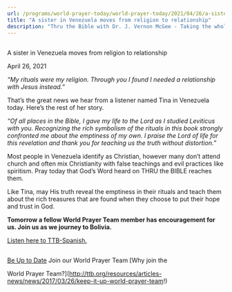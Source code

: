 ```yaml
---
url: /programs/world-prayer-today/world-prayer-today/2021/04/26/a-sister-in-venezuela-moves-from-religion-to-relationship
title: "A sister in Venezuela moves from religion to relationship"
description: "Thru the Bible with Dr. J. Vernon McGee - Taking the whole Word to the whole world"
---
```







## 
 A sister in Venezuela moves from religion to relationship


April 26, 2021




*“My rituals were my religion. Through you I found I needed a relationship with Jesus instead.”*

That’s the great news we hear from a listener named Tina in Venezuela today. Here’s the rest of her story.

*“Of all places in the Bible, I gave my life to the Lord as I studied Leviticus with you. Recognizing the rich symbolism of the rituals in this book strongly confronted me about the emptiness of my own. I praise the Lord of life for this revelation and thank you for teaching us the truth without distortion.”*

Most people in Venezuela identify as Christian, however many don’t attend church and often mix Christianity with false teachings and evil practices like spiritism. Pray today that God’s Word heard on THRU the BIBLE reaches them. 

Like Tina, may His truth reveal the emptiness in their rituals and teach them about the rich treasures that are found when they choose to put their hope and trust in God.

**Tomorrow a fellow World Prayer Team member has encouragement for us. Join us as we journey to Bolivia.**

[Listen here to TTB-Spanish.](https://ttb.twr.org/home/day,285/language,SPA-LAT)







## 




[Be Up to Date](http://feeds.feedburner.com/WorldPrayerToday "World Prayer Today RSS Feed")
Join our World Prayer Team
[Why join the  

World Prayer Team?](http://ttb.org/resources/articles-news/news/2017/03/26/keep-it-up-world-prayer-team!)




